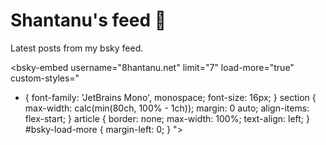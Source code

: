 # Shantanu's feed 🦋

Latest posts from my bsky feed.

<script type="module" src="https://cdn.jsdelivr.net/npm/bsky-embed/dist/bsky-embed.es.js" async></script>

<bsky-embed
username="8hantanu.net"
limit="7"
load-more="true"
custom-styles="
  * {
    font-family: 'JetBrains Mono', monospace;
    font-size: 16px;
  }
  section {
    max-width: calc(min(80ch, 100% - 1ch));
    margin: 0 auto;
    align-items: flex-start;
  }
  article {
    border: none;
    max-width: 100%;
    text-align: left;
  }
  #bsky-load-more {
    margin-left: 0;
  }
">
</bsky-embed>
